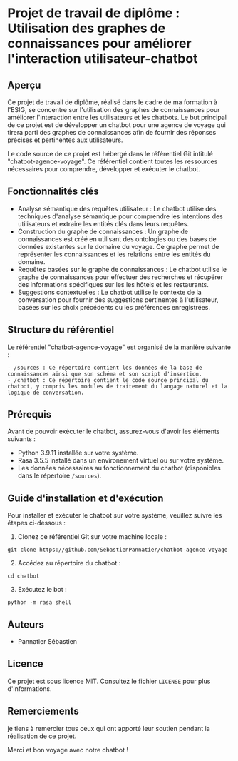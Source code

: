 # Projet de travail de diplôme : Utilisation des graphes de connaissances pour améliorer l'interaction utilisateur-chatbot

## Aperçu
Ce projet de travail de diplôme, réalisé dans le cadre de ma formation à l'ESIG, se concentre sur l'utilisation des graphes de connaissances pour améliorer l'interaction entre les utilisateurs et les chatbots. Le but principal de ce projet est de développer un chatbot pour une agence de voyage qui tirera parti des graphes de connaissances afin de fournir des réponses précises et pertinentes aux utilisateurs.

Le code source de ce projet est hébergé dans le référentiel Git intitulé "chatbot-agence-voyage". Ce référentiel contient toutes les ressources nécessaires pour comprendre, développer et exécuter le chatbot.

## Fonctionnalités clés
- Analyse sémantique des requêtes utilisateur : Le chatbot utilise des techniques d'analyse sémantique pour comprendre les intentions des utilisateurs et extraire les entités clés dans leurs requêtes.
- Construction du graphe de connaissances : Un graphe de connaissances est créé en utilisant des ontologies ou des bases de données existantes sur le domaine du voyage. Ce graphe permet de représenter les connaissances et les relations entre les entités du domaine.
- Requêtes basées sur le graphe de connaissances : Le chatbot utilise le graphe de connaissances pour effectuer des recherches et récupérer des informations spécifiques sur les les hôtels et les restaurants.
- Suggestions contextuelles : Le chatbot utilise le contexte de la conversation pour fournir des suggestions pertinentes à l'utilisateur, basées sur les choix précédents ou les préférences enregistrées.

## Structure du référentiel
Le référentiel "chatbot-agence-voyage" est organisé de la manière suivante :
```
- /sources : Ce répertoire contient les données de la base de connaissances ainsi que son schéma et son script d'insertion.
- /chatbot : Ce répertoire contient le code source principal du chatbot, y compris les modules de traitement du langage naturel et la logique de conversation.
```

## Prérequis
Avant de pouvoir exécuter le chatbot, assurez-vous d'avoir les éléments suivants :

- Python 3.9.11 installée sur votre système.
- Rasa 3.5.5 installé dans un environement virtuel ou sur votre système.
- Les données nécessaires au fonctionnement du chatbot (disponibles dans le répertoire `/sources`).

## Guide d'installation et d'exécution
Pour installer et exécuter le chatbot sur votre système, veuillez suivre les étapes ci-dessous :

1. Clonez ce référentiel Git sur votre machine locale :
```
git clone https://github.com/SebastienPannatier/chatbot-agence-voyage
```

2. Accédez au répertoire du chatbot :
```
cd chatbot
```
3. Exécutez le bot :
```
python -m rasa shell
```
## Auteurs
- Pannatier Sébastien

## Licence
Ce projet est sous licence MIT. Consultez le fichier `LICENSE` pour plus d'informations.

## Remerciements
je tiens à remercier tous ceux qui ont apporté leur soutien pendant la réalisation de ce projet.

Merci et bon voyage avec notre chatbot !